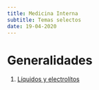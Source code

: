 ```yaml
---
title: Medicina Interna
subtitle: Temas selectos
date: 19-04-2020
---
```


# Generalidades

1. [Líquidos y electrolítos](\liquidos-electrolitos.html)
